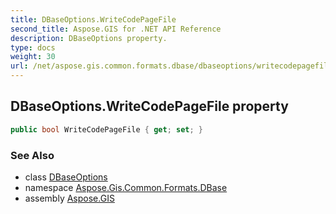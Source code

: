 ```yaml
---
title: DBaseOptions.WriteCodePageFile
second_title: Aspose.GIS for .NET API Reference
description: DBaseOptions property. 
type: docs
weight: 30
url: /net/aspose.gis.common.formats.dbase/dbaseoptions/writecodepagefile/
---
```

## DBaseOptions.WriteCodePageFile property

```csharp
public bool WriteCodePageFile { get; set; }
```

### See Also

* class [DBaseOptions](../)
* namespace [Aspose.Gis.Common.Formats.DBase](../../dbaseoptions/)
* assembly [Aspose.GIS](../../../)


